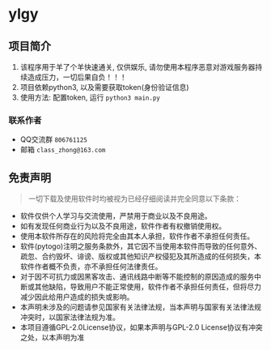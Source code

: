 # ylgy

## 项目简介
1. 该程序用于羊了个羊快速通关, 仅供娱乐, 请勿使用本程序恶意对游戏服务器持续造成压力，一切后果自负！！！  
2. 项目依赖python3, 以及需要获取token(身份验证信息)
3. 使用方法: 配置token, 运行 `python3 main.py`

### 联系作者
- QQ交流群 `806761125`
- 邮箱 `class_zhong@163.com`

## 免责声明
> 一切下载及使用软件时均被视为已经仔细阅读并完全同意以下条款：  

- 软件仅供个人学习与交流使用，严禁用于商业以及不良用途。
- 如有发现任何商业行为以及不良用途，软件作者有权撤销使用权。
- 使用本软件所存在的风险将完全由其本人承担，软件作者不承担任何责任。
- 软件(pytogo)注明之服务条款外，其它因不当使用本软件而导致的任何意外、疏忽、合约毁坏、诽谤、版权或其他知识产权侵犯及其所造成的任何损失，本软件作者概不负责，亦不承担任何法律责任。
- 对于因不可抗力或因黑客攻击、通讯线路中断等不能控制的原因造成的服务中断或其他缺陷，导致用户不能正常使用，软件作者不承担任何责任，但将尽力减少因此给用户造成的损失或影响。
- 本声明未涉及的问题请参见国家有关法律法规，当本声明与国家有关法律法规冲突时，以国家法律法规为准。 
- 本项目遵循GPL-2.0License协议，如果本声明与GPL-2.0 License协议有冲突之处，以本声明为准